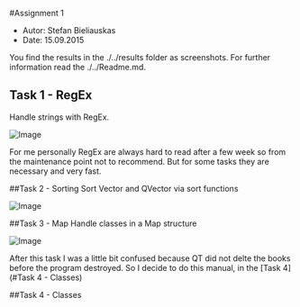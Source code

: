 #Assignment 1

* Autor:    Stefan Bieliauskas
* Date:     15.09.2015

You find the results in the ./../results folder as screenshots.
For further information read the ./../Readme.md.


## Task 1 - RegEx 
Handle strings with RegEx. 

![Image](../results/Result-1-1-1?raw=true)

For me personally RegEx are always hard to read after a few week so from the maintenance point not to recommend. 
But for some tasks they are necessary and very fast. 


##Task 2 - Sorting
 Sort Vector and QVector via sort functions 
 
![Image](../results/Result-1-1-2?raw=true)



##Task 3 - Map
 Handle classes in a Map structure 
 
![Image](../results/Result-1-1-3?raw=true)

After this task I was a little bit confused because QT did not delte the books before the program destroyed. 
So I decide to do this manual, in the [Task 4](#Task 4 - Classes)

##Task 4 - Classes


